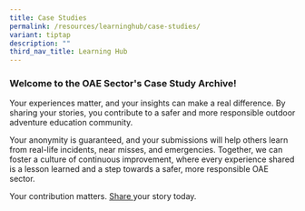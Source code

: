 ```yaml
---
title: Case Studies
permalink: /resources/learninghub/case-studies/
variant: tiptap
description: ""
third_nav_title: Learning Hub
---
```

<h3><strong>Welcome to the OAE Sector's Case Study Archive!</strong></h3>
<p>Your experiences matter, and your insights can make a real difference.
By sharing your stories, you contribute to a safer and more responsible
outdoor adventure education community.</p>
<p>Your anonymity is guaranteed, and your submissions will help others learn
from real-life incidents, near misses, and emergencies. Together, we can
foster a culture of continuous improvement, where every experience shared
is a lesson learned and a step towards a safer, more responsible OAE sector.</p>
<p>Your contribution matters. <a href="/contact-us/" rel="noopener noreferrer nofollow" target="_blank">Share </a>your story today.</p>